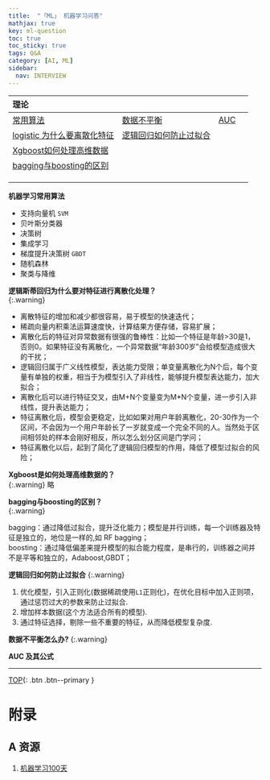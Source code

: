 ```yaml
---
title:  "「ML」 机器学习问答"
mathjax: true
key: ml-question
toc: true
toc_sticky: true
tags: Q&A
category: [AI, ML]
sidebar:
  nav: INTERVIEW
---
```

<span id='head'></span>  


<!--more-->

| 理论 |  |  |  |
| :--- | --- | --- | --- |
|  [常用算法](#foundation)  |  [数据不平衡](#data_not_balance)  | [AUC](#auc)  |   |
| [logistic 为什么要离散化特征](#logistic) | [逻辑回归如何防止过拟合](#logistic_overfit) |  |  |
|  [Xgboost如何处理高维数据](#xgboost)  |    |   |   |
|  [bagging与boosting的区别](#bagging_boosting)  |    |   |   |
|    |    |   |   |
|    |    |   |   |
|    |    |   |   |


<span id="foundation">    </span>    

**机器学习常用算法**
 
+ 支持向量机 `SVM`   
+ 贝叶斯分类器    
+ 决策树    
+ 集成学习     
+ 梯度提升决策树 `GBDT`    
+ 随机森林    
+ 聚类与降维    

<span id="logistic">    </span>    

**逻辑斯蒂回归为什么要对特征进行离散化处理？**    
{:.warning}
- 离散特征的增加和减少都很容易，易于模型的快速迭代；    
- 稀疏向量内积乘法运算速度快，计算结果方便存储，容易扩展；    
- 离散化后的特征对异常数据有很强的鲁棒性：比如一个特征是年龄>30是1，否则0。如果特征没有离散化，一个异常数据“年龄300岁”会给模型造成很大的干扰；    
- 逻辑回归属于广义线性模型，表达能力受限；单变量离散化为N个后，每个变量有单独的权重，相当于为模型引入了非线性，能够提升模型表达能力，加大拟合；     
- 离散化后可以进行特征交叉，由M+N个变量变为M*N个变量，进一步引入非线性，提升表达能力；    
- 特征离散化后，模型会更稳定，比如如果对用户年龄离散化，20-30作为一个区间，不会因为一个用户年龄长了一岁就变成一个完全不同的人。当然处于区间相邻处的样本会刚好相反，所以怎么划分区间是门学问；      
- 特征离散化以后，起到了简化了逻辑回归模型的作用，降低了模型过拟合的风险；     

<span id="xgboost">    </span>    

**Xgboost是如何处理高维数据的？**    
{:.warning}
略


<span id="bagging_boosting">    </span>    

**bagging与boosting的区别？**    
{:.warning}

bagging：通过降低过拟合，提升泛化能力；模型是并行训练，每一个训练器及特征是独立的，地位是一样的,如 RF bagging；      
boosting：通过降低偏差来提升模型的拟合能力程度，是串行的，训练器之间并不是平等和独立的，Adaboost,GBDT；   


<span id="logistic_overfit">    </span>   

**逻辑回归如何防止过拟合**
{:.warning}
1. 优化模型，引入正则化(数据稀疏使用`L1`正则化)，在优化目标中加入正则项，通过惩罚过大的参数来防止过拟合.
2. 增加样本数据(这个方法适合所有的模型).
3. 通过特征选择，剔除一些不重要的特征，从而降低模型复杂度.


<span id="data_not_balance">    </span>   

**数据不平衡怎么办?**
{:.warning}

<span id="auc">    </span>   

**AUC 及其公式**    
 

-------------------  
[TOP](#head){: .btn .btn--primary }


# 附录
## A 资源
1. [机器学习100天](https://github.com/Avik-Jain/100-Days-of-ML-Code-Chinese-Version)    
